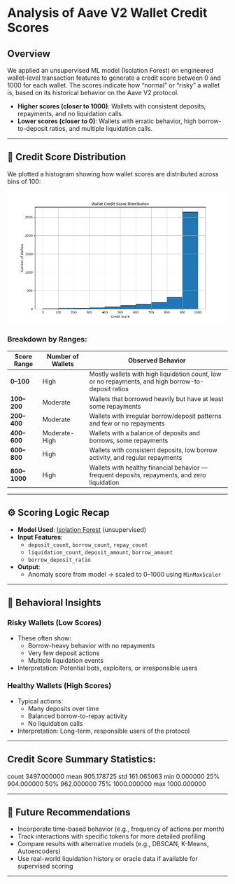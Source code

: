 # Analysis of Aave V2 Wallet Credit Scores

## Overview

We applied an unsupervised ML model (Isolation Forest) on engineered wallet-level transaction features to generate a credit score between 0 and 1000 for each wallet. The scores indicate how “normal” or “risky” a wallet is, based on its historical behavior on the Aave V2 protocol.

- **Higher scores (closer to 1000)**: Wallets with consistent deposits, repayments, and no liquidation calls.
- **Lower scores (closer to 0)**: Wallets with erratic behavior, high borrow-to-deposit ratios, and multiple liquidation calls.

---

## 🔢 Credit Score Distribution

We plotted a histogram showing how wallet scores are distributed across bins of 100:

![Score Distribution](score_distribution.png)

### Breakdown by Ranges:

| Score Range | Number of Wallets | Observed Behavior |
|-------------|-------------------|--------------------|
| **0–100**   | High              | Mostly wallets with high liquidation count, low or no repayments, and high borrow-to-deposit ratios |
| **100–200** | Moderate          | Wallets that borrowed heavily but have at least some repayments |
| **200–400** | Moderate          | Wallets with irregular borrow/deposit patterns and few or no repayments |
| **400–600** | Moderate-High     | Wallets with a balance of deposits and borrows, some repayments |
| **600–800** | High              | Wallets with consistent deposits, low borrow activity, and regular repayments |
| **800–1000**| High              | Wallets with healthy financial behavior — frequent deposits, repayments, and zero liquidation |

---

## ⚙️ Scoring Logic Recap

- **Model Used**: [Isolation Forest](https://scikit-learn.org/stable/modules/generated/sklearn.ensemble.IsolationForest.html) (unsupervised)
- **Input Features**:
  - `deposit_count`, `borrow_count`, `repay_count`
  - `liquidation_count`, `deposit_amount`, `borrow_amount`
  - `borrow_deposit_ratio`
- **Output**:
  - Anomaly score from model → scaled to 0–1000 using `MinMaxScaler`

---

## 🧠 Behavioral Insights

### Risky Wallets (Low Scores)
- These often show:
  - Borrow-heavy behavior with no repayments
  - Very few deposit actions
  - Multiple liquidation events
- Interpretation: Potential bots, exploiters, or irresponsible users

### Healthy Wallets (High Scores)
- Typical actions:
  - Many deposits over time
  - Balanced borrow-to-repay activity
  - No liquidation calls
- Interpretation: Long-term, responsible users of the protocol

---

## Credit Score Summary Statistics:
count    3497.000000
mean      905.178725
std       161.065063
min         0.000000
25%       904.000000
50%       962.000000
75%      1000.000000
max      1000.000000

---

## 🔮 Future Recommendations

- Incorporate time-based behavior (e.g., frequency of actions per month)
- Track interactions with specific tokens for more detailed profiling
- Compare results with alternative models (e.g., DBSCAN, K-Means, Autoencoders)
- Use real-world liquidation history or oracle data if available for supervised scoring

---

